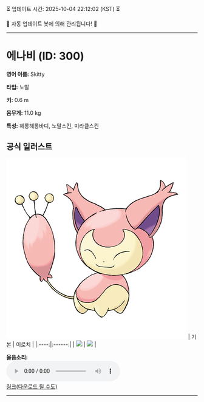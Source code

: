 
⏳ 업데이트 시간: 2025-10-04 22:12:02 (KST) ⏳

🤖 자동 업데이트 봇에 의해 관리됩니다! 🤖

---

# 에나비 (ID: 300)
**영어 이름:** Skitty

**타입:** 노말

**키:** 0.6 m

**몸무게:** 11.0 kg

**특성:** 헤롱헤롱바디, 노말스킨, 미라클스킨

## 공식 일러스트
![](https://raw.githubusercontent.com/PokeAPI/sprites/master/sprites/pokemon/other/official-artwork/300.png)
| 기본 | 이로치 |
|:----:|:------:|
| <img src="http://play.pokemonshowdown.com/sprites/ani/skitty.gif" width="200"> | <img src="http://play.pokemonshowdown.com/sprites/ani-shiny/skitty.gif" width="200"> |

**울음소리:**<br><audio controls src="https://raw.githubusercontent.com/PokeAPI/cries/main/cries/pokemon/latest/300.ogg"></audio><br> [링크(다운로드 될 수도)](https://raw.githubusercontent.com/PokeAPI/cries/main/cries/pokemon/latest/300.ogg)


---

